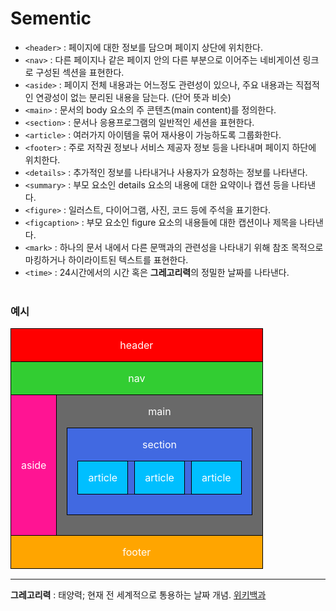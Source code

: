 # Sementic

- `<header>` : 페이지에 대한 정보를 담으며 페이지 상단에 위치한다.
- `<nav>` : 다른 페이지나 같은 페이지 안의 다른 부분으로 이어주는 네비게이션 링크로 구성된 섹션을 표현한다.
- `<aside>` : 페이지 전체 내용과는 어느정도 관련성이 있으나, 주요 내용과는 직접적인 연광성이 없는 분리된 내용을 담는다. (단어 뜻과 비슷)
- `<main>` : 문서의 body 요소의 주 콘텐츠(main content)를 정의한다.
- `<section>` : 문서나 응용프로그램의 일반적인 세션을 표현한다.
- `<article>` : 여러가지 아이템을 묶어 재사용이 가능하도록 그룹화한다.
- `<footer>` : 주로 저작권 정보나 서비스 제공자 정보 등을 나타내며 페이지 하단에 위치한다.
- `<details>` : 추가적인 정보를 나타내거나 사용자가 요청하는 정보를 나타낸다.
- `<summary>` : 부모 요소인 details 요소의 내용에 대한 요약이나 캡션 등을 나타낸다.
- `<figure>` : 일러스트, 다이어그램, 사진, 코드 등에 주석을 표기한다.
- `<figcaption>` : 부모 요소인 figure 요소의 내용들에 대한 캡션이나 제목을 나타낸다.
- `<mark>` : 하나의 문서 내에서 다른 문맥과의 관련성을 나타내기 위해 참조 목적으로 마킹하거나 하이라이트된 텍스트를 표현한다.
- `<time>` : 24시간에서의 시간 혹은 **그레고리력**의 정밀한 날짜를 나타낸다.
  <br/>
  <br/>

### 예시

<style>
    table {
    border-collapse: collapse;
    text-align: center;
    color: white;
    }
    th,
    td {
    border: 1px solid black;
    padding: 16px;
    }
    .header {
    background-color: red;
    }
    .nav {
    background-color: limegreen;
    }
    .aside {
    background-color: deeppink;
    }
    .main {
    background-color: dimgrey;
    }
    .section {
    background-color: royalblue;
    }
    .article {
    background-color: deepskyblue;
    }
    .gap {
    padding: 5px;
    border: none;
    }
    .footer {
    background-color: orange;
    }
</style>
<table>
    <thead>
    <tr>
        <td class="header" colspan="3">header</td>
    </tr>
    </thead>
    <tbody>
    <tr>
        <td class="nav" colspan="3">nav</td>
    </tr>
    <tr>
        <td class="aside">aside</td>
        <td class="main">
        main
        <!--Section-->
        <table>
            <tr>
            <td class="section">
                section
                <!--Article-->
                <table>
                <tr>
                    <td class="article">article</td>
                    <td class="gap"></td>
                    <td class="article">article</td>
                    <td class="gap"></td>
                    <td class="article">article</td>
                </tr>
                </table>
                <!--/Article-->
            </td>
            </tr>
        </table>
        <!--/Section-->
        </td>
    </tr>
    </tbody>
    <tfoot>
    <tr>
        <td class="footer" colspan="3">footer</td>
    </tr>
    </tfoot>
</table>

---

**그레고리력** : 태양력; 현재 전 세계적으로 통용하는 날짜 개념. [위키백과](https://ko.wikipedia.org/wiki/%EA%B7%B8%EB%A0%88%EA%B3%A0%EB%A6%AC%EB%A0%A5)
